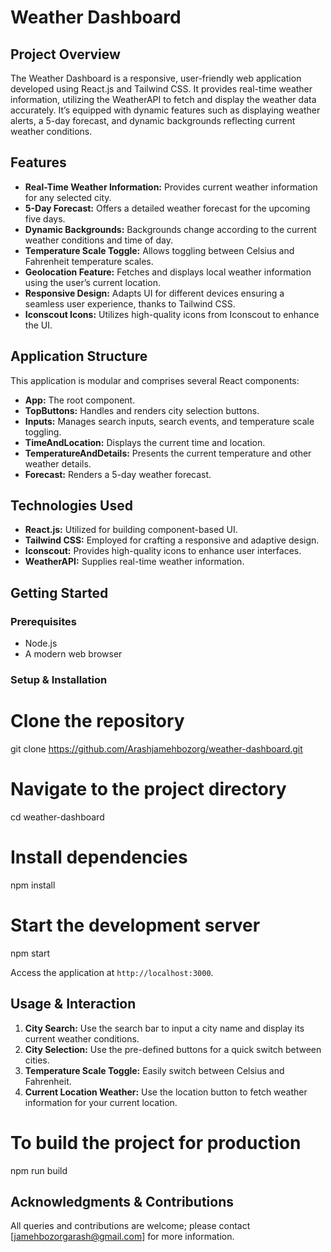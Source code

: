 # Weather Dashboard

## Project Overview

The Weather Dashboard is a responsive, user-friendly web application developed using React.js and Tailwind CSS. It provides real-time weather information, utilizing the WeatherAPI to fetch and display the weather data accurately. It’s equipped with dynamic features such as displaying weather alerts, a 5-day forecast, and dynamic backgrounds reflecting current weather conditions.

## Features

- **Real-Time Weather Information:** Provides current weather information for any selected city.
- **5-Day Forecast:** Offers a detailed weather forecast for the upcoming five days.
- **Dynamic Backgrounds:** Backgrounds change according to the current weather conditions and time of day.
- **Temperature Scale Toggle:** Allows toggling between Celsius and Fahrenheit temperature scales.
- **Geolocation Feature:** Fetches and displays local weather information using the user’s current location.
- **Responsive Design:** Adapts UI for different devices ensuring a seamless user experience, thanks to Tailwind CSS.
- **Iconscout Icons:** Utilizes high-quality icons from Iconscout to enhance the UI.

## Application Structure

This application is modular and comprises several React components:

- **App:** The root component.
- **TopButtons:** Handles and renders city selection buttons.
- **Inputs:** Manages search inputs, search events, and temperature scale toggling.
- **TimeAndLocation:** Displays the current time and location.
- **TemperatureAndDetails:** Presents the current temperature and other weather details.
- **Forecast:** Renders a 5-day weather forecast.

## Technologies Used

- **React.js:** Utilized for building component-based UI.
- **Tailwind CSS:** Employed for crafting a responsive and adaptive design.
- **Iconscout:** Provides high-quality icons to enhance user interfaces.
- **WeatherAPI:** Supplies real-time weather information.

## Getting Started

### Prerequisites

- Node.js
- A modern web browser

### Setup & Installation

# Clone the repository

git clone https://github.com/Arashjamehbozorg/weather-dashboard.git

# Navigate to the project directory

cd weather-dashboard

# Install dependencies

npm install

# Start the development server

npm start

Access the application at `http://localhost:3000`.

## Usage & Interaction

1. **City Search:** Use the search bar to input a city name and display its current weather conditions.
2. **City Selection:** Use the pre-defined buttons for a quick switch between cities.
3. **Temperature Scale Toggle:** Easily switch between Celsius and Fahrenheit.
4. **Current Location Weather:** Use the location button to fetch weather information for your current location.

# To build the project for production

npm run build

## Acknowledgments & Contributions

All queries and contributions are welcome; please contact [jamehbozorgarash@gmail.com] for more information.
